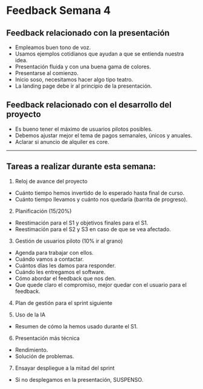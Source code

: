 # Feedback Semana 4

## Feedback relacionado con la presentación
- Empleamos buen tono de voz.
- Usamos ejemplos cotidianos que ayudan a que se entienda nuestra idea.
- Presentación fluida y con una buena gama de colores.
- Presentarse al comienzo.
- Inicio soso, necesitamos hacer algo tipo teatro.
- La landing page debe ir al principio de la presentación.

## Feedback relacionado con el desarrollo del proyecto
- Es bueno tener el máximo de usuarios pilotos posibles.
- Debemos ajustar mejor el tema de pagos semanales, únicos y anuales.
- Aclarar si anuncio de alquiler es core.

---

## Tareas a realizar durante esta semana:

1. Reloj de avance del proyecto
- Cuánto tiempo hemos invertido de lo esperado hasta final de curso.
- Cuánto tiempo llevamos y cuánto nos quedaría (barrita de progreso).
2. Planificación (15/20%)
- Reestimación para el S1 y objetivos finales para el S1.
- Reestimación para el S2 y S3 en caso de que se vea afectado.
3. Gestión de usuarios piloto (10% ir al grano)
- Agenda para trabajar con ellos.
- Cuándo vamos a contactar.
- Cuántos días les damos para responder.
- Cuándo les entregamos el software.
- Cómo abordar el feedback que nos den.
- Que quede claro el compromiso, mejor quedar con el usuario para el feedback.

4. Plan de gestión para el sprint siguiente

5. Uso de la IA
- Resumen de cómo la hemos usado durante el S1.

6. Presentación más técnica
- Rendimiento.
- Solución de problemas.

7. Ensayar despliegue a la mitad del sprint
- Si no desplegamos en la presentación, SUSPENSO.

